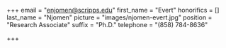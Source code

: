 +++
email = "enjomen@scripps.edu"
first_name = "Evert"
honorifics = []
last_name = "Njomen"
picture = "images/njomen-evert.jpg"
position = "Research Associate"
suffix = "Ph.D."
telephone = "(858) 784-8636"

+++
